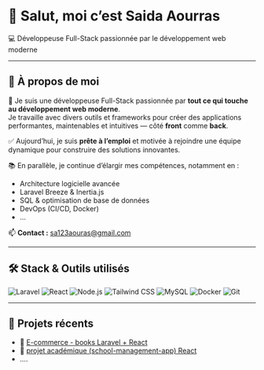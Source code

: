 # 👋 Salut, moi c’est **Saida Aourras**  
💻 Développeuse Full-Stack passionnée par le développement web moderne

---

## 🚀 À propos de moi

🎯 Je suis une développeuse Full-Stack passionnée par **tout ce qui touche au développement web moderne**.  
Je travaille avec divers outils et frameworks pour créer des applications performantes, maintenables et intuitives — côté **front** comme **back**.

✅ Aujourd’hui, je suis **prête à l’emploi** et motivée à rejoindre une équipe dynamique pour construire des solutions innovantes.

📚 En parallèle, je continue d’élargir mes compétences, notamment en :
- Architecture logicielle avancée
- Laravel Breeze & Inertia.js
- SQL & optimisation de base de données
- DevOps (CI/CD, Docker)
- ...

📫 **Contact :** [sa123aouras@gmail.com](mailto:sa123aouras@gmail.com)

---

## 🛠️ Stack & Outils utilisés

![Laravel](https://img.shields.io/badge/Laravel-FF2D20?style=for-the-badge&logo=laravel&logoColor=white)
![React](https://img.shields.io/badge/React-20232A?style=for-the-badge&logo=react&logoColor=61DAFB)
![Node.js](https://img.shields.io/badge/Node.js-339933?style=for-the-badge&logo=nodedotjs&logoColor=white)
![Tailwind CSS](https://img.shields.io/badge/TailwindCSS-38B2AC?style=for-the-badge&logo=tailwind-css&logoColor=white)
![MySQL](https://img.shields.io/badge/MySQL-005C84?style=for-the-badge&logo=mysql&logoColor=white)
![Docker](https://img.shields.io/badge/Docker-2496ED?style=for-the-badge&logo=docker&logoColor=white)
![Git](https://img.shields.io/badge/Git-F05032?style=for-the-badge&logo=git&logoColor=white)

---

## 🧩 Projets récents

- 🔗 [E-commerce - books Laravel + React](https://github.com/SaidaAourras/books.git)
- 🔗 [projet académique (school-management-app) React ](https://github.com/SaidaAourras/school-management-app.git)
- ....



